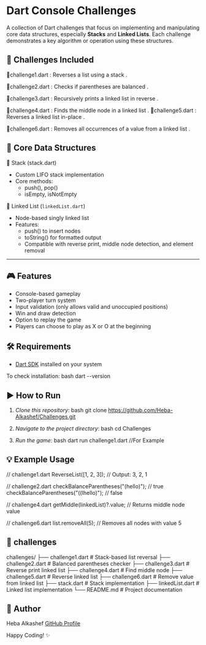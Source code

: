 ﻿
# Dart Console Challenges

A collection of Dart challenges that focus on implementing and manipulating core data structures, especially **Stacks** and **Linked Lists**.
Each challenge demonstrates a key algorithm or operation using these structures.


## 📌 Challenges Included

   🔹challenge1.dart : Reverses a list using a stack .
   
   🔹challenge2.dart : Checks if parentheses are balanced .  
   
   🔹challenge3.dart : Recursively prints a linked list in reverse .
   
   🔹challenge4.dart : Finds the middle node in a linked list 
   .
   🔹challenge5.dart : Reverses a linked list in-place .
   
   🔹challenge6.dart : Removes all occurrences of a value from a linked list .

## 🧱 Core Data Structures

  🔹 Stack (stack.dart)
- Custom LIFO stack implementation
- Core methods:
  - push(), pop()
  - isEmpty, isNotEmpty

 🔹 Linked List (`linkedList.dart`)
- Node-based singly linked list
- Features:
  - push() to insert nodes
  - toString() for formatted output
  - Compatible with reverse print, middle node detection, and element removal

---
## 🎮 Features

- Console-based gameplay
- Two-player turn system
- Input validation (only allows valid and unoccupied positions)
- Win and draw detection
- Option to replay the game
- Players can choose to play as X or O at the beginning

## 🛠 Requirements

- [Dart SDK](https://dart.dev/get-dart) installed on your system

To check installation:
bash
dart --version


## ▶ How to Run

1. *Clone this repository*:
   bash
git clone https://github.com/Heba-Alkashef/Challenges.git
   

2. *Navigate to the project directory*:
   bash
   cd Challenges
   
3. *Run the game*:
   bash
   dart run challenge1.dart  //For Example
   
## 💡 Example Usage

// challenge1.dart
ReverseList([1, 2, 3]); // Output: 3, 2, 1

// challenge2.dart
checkBalanceParentheses("(hello)"); // true
checkBalanceParentheses("((اhello)"); // false

// challenge4.dart
getMiddle(linkedList)?.value; // Returns middle node value

// challenge6.dart
list.removeAll(5); // Removes all nodes with value 5

## 📁 challenges

challenges/
├── challenge1.dart    # Stack-based list reversal
├── challenge2.dart    # Balanced parentheses checker
├── challenge3.dart    # Reverse print linked list
├── challenge4.dart    # Find middle node
├── challenge5.dart    # Reverse linked list
├── challenge6.dart    # Remove value from linked list
├── stack.dart         # Stack implementation
├── linkedList.dart    # Linked list implementation
└── README.md          # Project documentation

## 👤 Author
Heba Alkashef
[GitHub Profile](https://github.com/Heba-Alkashef)

Happy Coding! ✨
